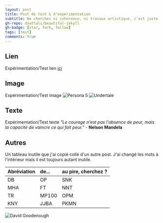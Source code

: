 ```yaml
---
layout: post
title: Post de test & d'expérimentation
subtitle: Ne cherchez ni cohérence, ni travaux artistique, c'est juste le bazar
gh-repo: daattali/beautiful-jekyll
gh-badge: [star, fork, follow]
tags: [test]
comments: true
---
```

## Lien
Expérimentation/Test lien _[ici](https://jcw87.github.io/c2-sans-fight/)_

## Image
Expérimentation/Test image
![Persona 5](https://thumbs.gfycat.com/ConstantAridAnkole-size_restricted.gif)
![Undertale](https://media.tenor.com/Rpq8-r2iJFcAAAAM/sans-sans-undertale.gif)

## Texte
Expérimentation/Test texte
_"Le courage n'est pas l'absence de peur, mais la capacité de vaincre ce qui fait peur."_ - **Nelson Mandela**

## Autres

Un tableau inutile que j'ai copié collé d'un autre post. J'ai changé les mots à l'intérieur mais il est toujours autant inutile.

| Abréviation | de... | au pire, cherchez ? |
| :------ |:--- | :--- |
| DB | OP | SNK |
| MHA | FT | NNT |
| TR | MP100 | OPM |
| KNY | JJBA | PKMN |

![David Goodenough](https://media.tenor.com/Gwjwa1pWE-oAAAAd/jdg-joueur-du-grenier.gif)

